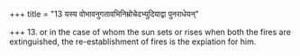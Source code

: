 +++
title = "13 यस्य वोभावनुगतावभिनिम्रोचेदभ्युदियाद्वा पुनराधेयन्"

+++
13. or in the case of whom the sun sets or rises when both the fires are extinguished, the re-establishment of fires is the expiation for him.  
